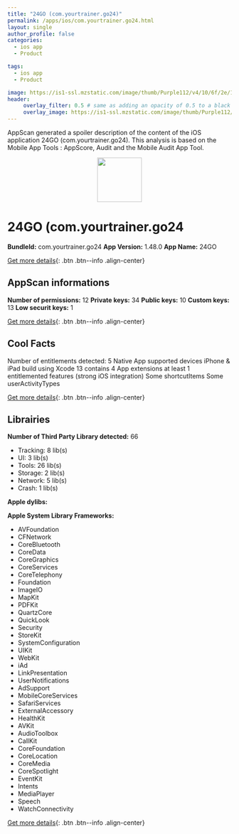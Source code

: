 ```yaml
---
title: "24GO (com.yourtrainer.go24)"
permalink: /apps/ios/com.yourtrainer.go24.html
layout: single
author_profile: false
categories: 
  - ios app 
  - Product 

tags: 
  - ios app 
  - Product 

image: https://is1-ssl.mzstatic.com/image/thumb/Purple112/v4/10/6f/2e/106f2ece-78e4-806f-f2b7-5e44d23654b3/red-1x_U007emarketing-0-10-0-85-220.png/512x512bb.jpg
header: 
     overlay_filter: 0.5 # same as adding an opacity of 0.5 to a black background
     overlay_image: https://is1-ssl.mzstatic.com/image/thumb/Purple112/v4/10/6f/2e/106f2ece-78e4-806f-f2b7-5e44d23654b3/red-1x_U007emarketing-0-10-0-85-220.png/512x512bb.jpg
---
```

AppScan generated a spoiler description of the content of the iOS application 24GO (com.yourtrainer.go24). This analysis is based on the Mobile App Tools : AppScore, Audit and the Mobile Audit App Tool.

  
  
<div style="text-align: center;"><img src="https://is1-ssl.mzstatic.com/image/thumb/Purple112/v4/10/6f/2e/106f2ece-78e4-806f-f2b7-5e44d23654b3/red-1x_U007emarketing-0-10-0-85-220.png/512x512bb.jpg" width="100" height="100"></div>  
  
# 24GO (com.yourtrainer.go24

**BundleId:** com.yourtrainer.go24
**App Version:** 1.48.0
**App Name:** 24GO


[Get more details](/pricing.html){: .btn .btn--info .align-center}  
  
## AppScan informations 

**Number of permissions:** 12
**Private keys:** 34
**Public keys:** 10
**Custom keys:** 13
**Low securit keys:** 1
  
[Get more details](/pricing.html){: .btn .btn--info .align-center}

## Cool Facts

Number of entitlements detected: 5
Native App
supported devices iPhone & iPad
build using Xcode 13
contains 4 App extensions
at least 1 entitlemented features (strong iOS integration)
Some shortcutItems 
Some userActivityTypes
  
[Get more details](/pricing.html){: .btn .btn--info .align-center}

## Librairies 
**Number of Third Party Library detected:** 66
- Tracking: 8 lib(s)
- UI: 3 lib(s)
- Tools: 26 lib(s)
- Storage: 2 lib(s)
- Network: 5 lib(s)
- Crash: 1 lib(s)

**Apple dylibs:**


**Apple System Library Frameworks:**
- AVFoundation
- CFNetwork
- CoreBluetooth
- CoreData
- CoreGraphics
- CoreServices
- CoreTelephony
- Foundation
- ImageIO
- MapKit
- PDFKit
- QuartzCore
- QuickLook
- Security
- StoreKit
- SystemConfiguration
- UIKit
- WebKit
- iAd
- LinkPresentation
- UserNotifications
- AdSupport
- MobileCoreServices
- SafariServices
- ExternalAccessory
- HealthKit
- AVKit
- AudioToolbox
- CallKit
- CoreFoundation
- CoreLocation
- CoreMedia
- CoreSpotlight
- EventKit
- Intents
- MediaPlayer
- Speech
- WatchConnectivity


  
[Get more details](/pricing.html){: .btn .btn--info .align-center}

